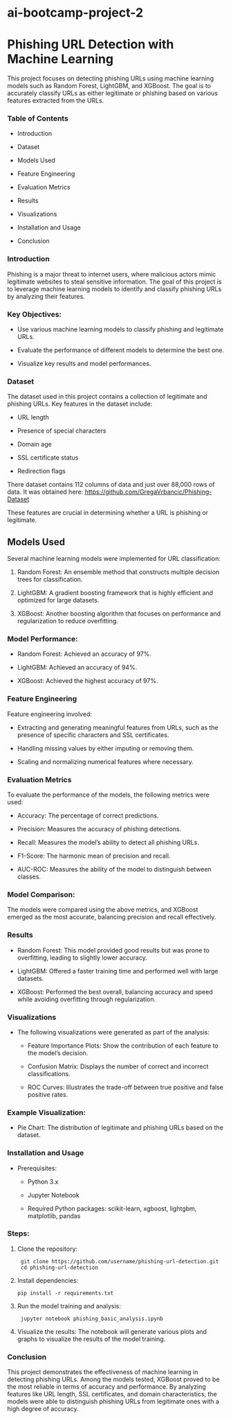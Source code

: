 # ai-bootcamp-project-2

# Phishing URL Detection with Machine Learning

This project focuses on detecting phishing URLs using machine learning models such as Random Forest, LightGBM, and XGBoost. The goal is to accurately classify URLs as either legitimate or phishing based on various features extracted from the URLs.

### Table of Contents

* Introduction

* Dataset

* Models Used

* Feature Engineering

* Evaluation Metrics

* Results

* Visualizations

* Installation and Usage

* Conclusion


### Introduction

Phishing is a major threat to internet users, where malicious actors mimic legitimate websites to steal sensitive information. The goal of this project is to leverage machine learning models to identify and classify phishing URLs by analyzing their features.

### Key Objectives:

* Use various machine learning models to classify phishing and legitimate URLs.

* Evaluate the performance of different models to determine the best one.

* Visualize key results and model performances.

### Dataset

The dataset used in this project contains a collection of legitimate and phishing URLs. Key features in the dataset include:

* URL length  

* Presence of special characters

* Domain age

* SSL certificate status

* Redirection flags

There dataset contains 112 columns of data and just over 88,000 rows of data. It was obtained here: https://github.com/GregaVrbancic/Phishing-Dataset

These features are crucial in determining whether a URL is phishing or legitimate.

## Models Used

Several machine learning models were implemented for URL classification:

1)  Random Forest: An ensemble method that constructs multiple decision trees for classification.

2)  LightGBM: A gradient boosting framework that is highly efficient and optimized for large datasets.

3)  XGBoost: Another boosting algorithm that focuses on performance and regularization to reduce overfitting.

### Model Performance:

* Random Forest: Achieved an accuracy of 97%.

* LightGBM: Achieved an accuracy of 94%.

* XGBoost: Achieved the highest accuracy of 97%.

### Feature Engineering

Feature engineering involved:

 * Extracting and generating meaningful features from URLs, such as the presence of specific characters and SSL certificates.

 * Handling missing values by either imputing or removing them.

 * Scaling and normalizing numerical features where necessary.

### Evaluation Metrics

To evaluate the performance of the models, the following metrics were used:

* Accuracy: The percentage of correct predictions.

* Precision: Measures the accuracy of phishing detections.

* Recall: Measures the model’s ability to detect all phishing URLs.

* F1-Score: The harmonic mean of precision and recall.

* AUC-ROC: Measures the ability of the model to distinguish between classes.

### Model Comparison:

The models were compared using the above metrics, and XGBoost emerged as the most accurate, balancing precision and recall effectively.

### Results

* Random Forest: This model provided good results but was prone to overfitting, leading to slightly lower accuracy.

* LightGBM: Offered a faster training time and performed well with large datasets.

* XGBoost: Performed the best overall, balancing accuracy and speed while avoiding overfitting through regularization.

### Visualizations

* The following visualizations were generated as part of the analysis:

    * Feature Importance Plots: Show the contribution of each feature to the model’s decision.

    * Confusion Matrix: Displays the number of correct and incorrect classifications.

    * ROC Curves: Illustrates the trade-off between true positive and false positive rates.

### Example Visualization:

* Pie Chart: The distribution of legitimate and phishing URLs based on the dataset.

### Installation and Usage

* Prerequisites:

    * Python 3.x

    * Jupyter Notebook

    * Required Python packages: scikit-learn, xgboost, lightgbm, matplotlib, pandas

### Steps:

1) Clone the repository:

        git clone https://github.com/username/phishing-url-detection.git
        cd phishing-url-detection

    
 2) Install dependencies:

        pip install -r requirements.txt

3) Run the model training and analysis:

        jupyter notebook phishing_basic_analysis.ipynb

4) Visualize the results: The notebook will generate various plots and graphs to visualize the results of the model training.

### Conclusion

This project demonstrates the effectiveness of machine learning in detecting phishing URLs. Among the models tested, XGBoost proved to be the most reliable in terms of accuracy and performance. By analyzing features like URL length, SSL certificates, and domain characteristics, the models were able to distinguish phishing URLs from legitimate ones with a high degree of accuracy.

